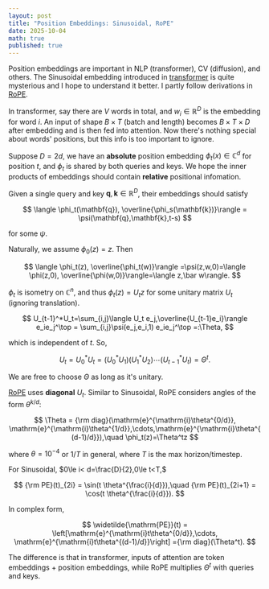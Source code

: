 ```yaml
---
layout: post
title: "Position Embeddings: Sinusoidal, RoPE"
date: 2025-10-04
math: true
published: true
---
```


Position embeddings are important in NLP (transformer), CV (diffusion), and others.
The Sinusoidal embedding introduced in [transformer](https://arxiv.org/abs/1706.03762) is quite mysterious and I hope to understand it better.
I partly follow derivations in [RoPE](https://arxiv.org/pdf/2104.09864).

In transformer, say there are $V$ words in total, and $w_i\in \mathbb{R}^D$ is the embedding for word $i$. 
An input of shape $B\times T$ (batch and length) becomes $B\times T\times D$ after embedding and is then fed into attention. 
Now there's nothing special about words' positions, but this info is too important to ignore.

Suppose $D=2d$,
we have an **absolute** position embedding $\phi_t(x)\in \mathbb{C}^d$ for position $t$, and $\phi_t$ is shared by both queries and keys.
We hope the inner products of embeddings should contain **relative** positional infomation.

Given a single query and key $\mathbf{q},\mathbf{k}\in \mathbb{R}^D$, their embeddings should satisfy

$$
    \langle \phi_t(\mathbf{q}), \overline{\phi_s(\mathbf{k})}\rangle = \psi(\mathbf{q},\mathbf{k},t-s)
$$

for some $\psi$.

Naturally, we assume $\phi_0(z)=z.$ 
Then 

$$
\langle \phi_t(z), \overline{\phi_t(w)}\rangle
=\psi(z,w,0)=\langle \phi(z,0), \overline{\phi(w,0)}\rangle=\langle z,\bar w\rangle.
$$

$\phi_t$ is isometry on $\mathbb{C}^n$, and thus $\phi_t(z)=U_tz$ for some unitary matrix $U_t$ (ignoring translation).


$$
U_{t-1}^*U_t=\sum_{i,j}\langle U_t e_j,\overline{U_{t-1}e_i}\rangle e_ie_j^\top 
= \sum_{i,j}\psi(e_j,e_i,1) e_ie_j^\top =:\Theta,
$$

which is independent of $t$.  So,

$$
U_t = U_0^*U_t = (U_0^*U_1)(U_1^*U_2)\cdots(U_{t-1}^*U_t) = \Theta^t.
$$

We are free to choose $\Theta$ as long as it's unitary.  

[RoPE](https://arxiv.org/pdf/2104.09864) uses **diagonal** $U_t.$
Similar to Sinusoidal, RoPE considers angles of the form $\theta^{k/d}$:

$$
    \Theta = {\rm diag}(\mathrm{e}^{\mathrm{i}\theta^{0/d}},
    \mathrm{e}^{\mathrm{i}\theta^{1/d}},\cdots,\mathrm{e}^{\mathrm{i}\theta^{(d-1)/d}}),\quad 
    \phi_t(z)=\Theta^tz
$$

where $\theta=10^{-4}$ or $1/T$ in general, where $T$ is the max horizon/timestep.

For Sinusoidal, $0\le i< d=\frac{D}{2},0\le t<T,$

$$
{\rm PE}(t)_{2i} = \sin(t \theta^{\frac{i}{d}}),\quad 
{\rm PE}(t)_{2i+1} = \cos(t \theta^{\frac{i}{d}}).
$$

In complex form,

$$
    \widetilde{\mathrm{PE}}(t) = \left[\mathrm{e}^{\mathrm{i}t\theta^{0/d}},\cdots,
    \mathrm{e}^{\mathrm{i}t\theta^{(d-1)/d}}\right]
    ={\rm diag}(\Theta^t).
$$

The difference is that in transformer, inputs of attention are token embeddings + position embeddings, while RoPE multiplies $\Theta^t$ with queries and keys. 